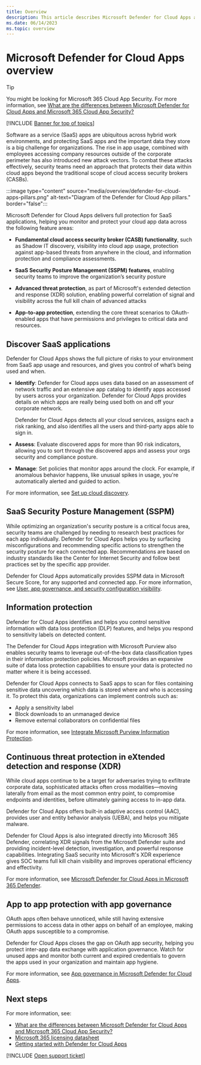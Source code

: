 ```yaml
---
title: Overview
description: This article describes Microsoft Defender for Cloud Apps and how it works.
ms.date: 06/14/2023
ms.topic: overview
---
```

# Microsoft Defender for Cloud Apps overview

> [!TIP]
> You might be looking for Microsoft 365 Cloud App Security. For more information, see [What are the differences between Microsoft Defender for Cloud Apps and Microsoft 365 Cloud App Security?](editions-cloud-app-security-o365.md)
> 

[!INCLUDE [Banner for top of topics](includes/banner.md)]

Software as a service (SaaS) apps are ubiquitous across hybrid work environments, and protecting SaaS apps and the important data they store is a big challenge for organizations. The rise in app usage, combined with employees accessing company resources outside of the corporate perimeter has also introduced new attack vectors. To combat these attacks effectively, security teams need an approach that protects their data within cloud apps beyond the traditional scope of cloud access security brokers (CASBs).

:::image type="content" source="media/overview/defender-for-cloud-apps-pillars.png" alt-text="Diagram of the Defender for Cloud App pillars." border="false":::

Microsoft Defender for Cloud Apps delivers full protection for SaaS applications, helping you monitor and protect your cloud app data across the following feature areas:

- **Fundamental cloud access security broker (CASB) functionality**, such as Shadow IT discovery, visibility into cloud app usage, protection against app-based threats from anywhere in the cloud, and information protection and compliance assessments.

- **SaaS Security Posture Management (SSPM) features**, enabling security teams to improve the organization’s security posture

- **Advanced threat protection**, as part of Microsoft's extended detection and response (XDR) solution, enabling powerful correlation of signal and visibility across the full kill chain of advanced attacks

- **App-to-app protection**, extending the core threat scenarios to OAuth-enabled apps that have permissions and privileges to critical data and resources.

## Discover SaaS applications

Defender for Cloud Apps shows the full picture of risks to your environment from SaaS app usage and resources, and gives you control of what’s being used and when. 

- **Identify**: Defender for Cloud apps uses data based on an assessment of network traffic and an extensive app catalog to identify apps accessed by users across your organization. Defender for Cloud Apps provides details on which apps are really being used both on and off your corporate network.

    Defender for Cloud Apps detects all your cloud services, assigns each a risk ranking, and also identifies all the users and third-party apps able to sign in.

- **Assess**: Evaluate discovered apps for more than 90 risk indicators, allowing you to sort through the discovered apps and assess your orgs security and compliance posture.

- **Manage**: Set policies that monitor apps around the clock. For example, if anomalous behavior happens, like unusual spikes in usage, you're automatically alerted and guided to action.

For more information, see [Set up cloud discovery](set-up-cloud-discovery.md).

## SaaS Security Posture Management (SSPM)

While optimizing an organization's security posture is a critical focus area, security teams are challenged by needing to research best practices for each app individually. Defender for Cloud Apps helps you by surfacing misconfigurations and recommending specific actions to strengthen the security posture for each connected app. Recommendations are based on industry standards like the Center for Internet Security and follow best practices set by the specific app provider.

Defender for Cloud Apps automatically provides SSPM data in Microsoft Secure Score, for any supported and connected app. For more information, see [User, app governance, and security configuration visibility](enable-instant-visibility-protection-and-governance-actions-for-your-apps.md#user-app-governance-and-security-configuration-visibility).

## Information protection

Defender for Cloud Apps identifies and helps you control sensitive information with data loss protection (DLP) features, and helps you respond to sensitivity labels on detected content.

The Defender for Cloud Apps integration with Microsoft Purview also enables security teams to leverage out-of-the-box data classification types in their information protection policies. Microsoft provides an expansive suite of data loss protection capabilities to ensure your data is protected no matter where it is being accessed.

Defender for Cloud Apps connects to SaaS apps to scan for files containing sensitive data uncovering which data is stored where and who is accessing it. To protect this data, organizations can implement controls such as:

- Apply a sensitivity label
- Block downloads to an unmanaged device
- Remove external collaborators on confidential files

For more information, see [Integrate Microsoft Purview Information Protection](azip-integration.md).

## Continuous threat protection in eXtended detection and response (XDR)

While cloud apps continue to be a target for adversaries trying to exfiltrate corporate data, sophisticated attacks often cross modalities—moving laterally from email as the most common entry point, to compromise endpoints and identities, before ultimately gaining access to in-app data. 

Defender for Cloud Apps offers built-in adaptive access control (AAC), provides user and entity behavior analysis (UEBA), and helps you mitigate malware.

Defender for Cloud Apps is also integrated directly into Microsoft 365 Defender, correlating XDR signals from the Microsoft Defender suite and providing incident-level detection, investigation, and powerful response capabilities. Integrating SaaS security into Microsoft's XDR experience gives SOC teams full kill chain visibility and improves operational efficiency and effectivity.

For more information, see [Microsoft Defender for Cloud Apps in Microsoft 365 Defender](/microsoft-365/security/defender/microsoft-365-security-center-defender-cloud-apps).

## App to app protection with app governance

OAuth apps often behave unnoticed, while still having extensive permissions to access data in other apps on behalf of an employee, making OAuth apps susceptible to a compromise.

Defender for Cloud Apps closes the gap on OAuth app security, helping you protect inter-app data exchange with application governance. Watch for unused apps and monitor both current and expired credentials to govern the apps used in your organization and maintain app hygiene.

For more information, see [App governance in Microsoft Defender for Cloud Apps](app-governance-manage-app-governance.md).


## Next steps

For more information, see:

- [What are the differences between Microsoft Defender for Cloud Apps and Microsoft 365 Cloud App Security?](editions-cloud-app-security-o365.md)
- [Microsoft 365 licensing datasheet](https://aka.ms/M365EnterprisePlans)
- [Getting started with Defender for Cloud Apps](./get-started.md)

[!INCLUDE [Open support ticket](includes/support.md)]

